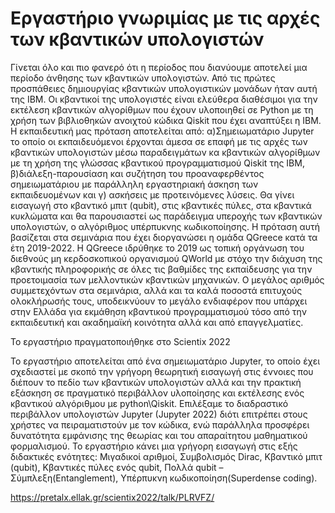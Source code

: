 # Εργαστήριο γνωριμίας με τις αρχές των κβαντικών υπολογιστών
Γίνεται όλο και πιο φανερό ότι η περίοδος που διανύουμε αποτελεί μια περίοδο άνθησης των κβαντικών υπολογιστών. Από τις πρώτες προσπάθειες δημιουργίας κβαντικών υπολογιστικών μονάδων ήταν αυτή της IBM. Οι κβαντικοί της υπολογιστές είναι ελεύθερα διαθέσιμοι για την εκτέλεση κβαντικών αλγορίθμων που έχουν υλοποιηθεί σε Python με τη χρήση των βιβλιοθηκών ανοιχτού κώδικα Qiskit που έχει αναπτύξει η ΙΒΜ. Η εκπαιδευτική μας πρόταση αποτελείται από: α)Σημειωματάριο Jupyter το οποίο οι εκπαιδευόμενοι έρχονται άμεσα σε επαφή με τις αρχές των κβαντικών υπολογιστών μέσω παραδειγμάτων κα κβαντικών αλγορίθμων με τη χρήση της γλώσσας κβαντικού προγραμματισμού Qiskit της IBM, β)διάλεξη-παρουσίαση και συζήτηση του προαναφερθέντος σημειωματάριου με παράλληλη εργαστηριακή άσκηση των εκπαιδευομένων και γ) ασκήσεις με προτεινόμενες λύσεις. Θα γίνει εισαγωγή στο κβαντικό μπιτ (qubit), στις κβαντικές πύλες, στα κβαντικά κυκλώματα και θα παρουσιαστεί ως παράδειγμα υπεροχής των κβαντικών υπολογιστών, ο αλγόριθμος υπέρπυκνης κωδικοποίησης. Η πρόταση αυτή βασίζεται στα σεμινάρια που έχει διοργανώσει η ομάδα QGreece κατά τα έτη 2019-2022. Η QGreece ιδρύθηκε το 2019 ως τοπική οργάνωση του διεθνούς μη κερδοσκοπικού οργανισμού QWorld με στόχο την διάχυση της κβαντικής πληροφορικής σε όλες τις βαθμίδες της εκπαίδευσης για την προετοιμασία των μελλοντικών κβαντικών μηχανικών. Ο μεγάλος αριθμός συμμετεχόντων στα σεμινάρια, αλλά και τα καλά ποσοστά επιτυχούς ολοκλήρωσής τους, υποδεικνύουν το μεγάλο ενδιαφέρον που υπάρχει στην Ελλάδα για εκμάθηση κβαντικού προγραμματισμού τόσο από την εκπαιδευτική και ακαδημαϊκή κοινότητα αλλά και από επαγγελματίες.

Το εργαστήριο πραγματοποιήθηκε στο Scientix 2022

Το εργαστήριο αποτελείται από ένα σημειωματάριο Jupyter, το οποίο έχει σχεδιαστεί με σκοπό την γρήγορη θεωρητική εισαγωγή στις έννοιες που διέπουν το πεδίο των κβαντικών υπολογιστών αλλά και την πρακτική εξάσκηση σε πραγματικό περιβάλλον υλοποίησης και εκτέλεσης ενός κβαντικού αλγόριθμου με python\Qiskit. Επιλέξαμε το διαδραστικό περιβάλλον υπολογιστών Jupyter (Jupyter 2022) διότι επιτρέπει στους χρήστες να πειραματιστούν με τον κώδικα, ενώ παράλληλα προσφέρει δυνατότητα εμφάνισης της θεωρίας και του απαραίτητου μαθηματικού φορμαλισμού.
Το εργαστήριο κάνει μια γρήγορη εισαγωγή στις εξής διδακτικές ενότητες: Μιγαδικοί αριθμοί, Συμβολισμός Dirac, Κβαντικό μπιτ (qubit), Κβαντικές πύλες ενός qubit, Πολλά qubit – Σύμπλεξη(Entanglement), Υπέρπυκνη κωδικοποίηση(Superdense coding).

https://pretalx.ellak.gr/scientix2022/talk/PLRVFZ/
